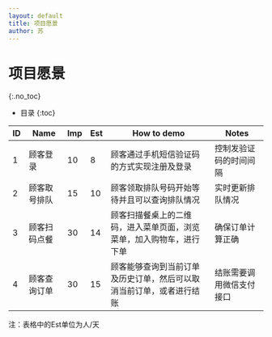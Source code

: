 ```yaml
---
layout: default
title: 项目愿景
author: 苏
---
```


# 项目愿景
{:.no_toc}

* 目录
{:toc}

| ID | Name  | Imp | Est | How to demo | Notes |
| -- | ------- | ------ | ------ | ------ | ------ |
| 1  | 顾客登录 | 10 | 8 | 顾客通过手机短信验证码的方式实现注册及登录| 控制发验证码的时间间隔 |
| 2  | 顾客取号排队 | 15 | 10 | 顾客领取排队号码开始等待并且可以查询排队情况| 实时更新排队情况 |
| 3  | 顾客扫码点餐 | 30 | 14 | 顾客扫描餐桌上的二维码，进入菜单页面，浏览菜单，加入购物车，进行下单| 确保订单计算正确 |
| 4  | 顾客查询订单 | 30 | 15 | 顾客能够查询到当前订单及历史订单，然后可以取消当前订单，或者进行结账| 结账需要调用微信支付接口 |



注：表格中的Est单位为人/天
